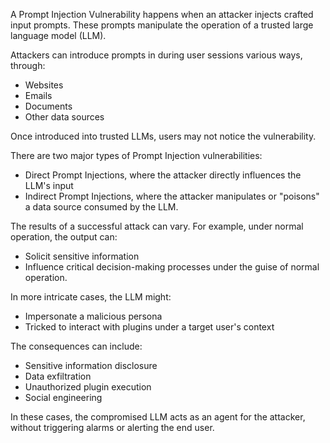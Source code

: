 A Prompt Injection Vulnerability happens when an attacker injects crafted input prompts. These prompts manipulate the operation of a trusted large language model (LLM).

Attackers can introduce prompts in during user sessions various ways, through:
- Websites
- Emails
- Documents
- Other data sources

Once introduced into trusted LLMs, users may not notice the vulnerability.

There are two major types of Prompt Injection vulnerabilities:
- Direct Prompt Injections, where the attacker directly influences the LLM's input
- Indirect Prompt Injections, where the attacker manipulates or "poisons" a data source consumed by the LLM.

The results of a successful attack can vary. For example, under normal operation, the output can:
- Solicit sensitive information
- Influence critical decision-making processes under the guise of normal operation. 

In more intricate cases, the LLM might:
- Impersonate a malicious persona
- Tricked to interact with plugins under a target user's context

The consequences can include:
- Sensitive information disclosure
- Data exfiltration
- Unauthorized plugin execution
- Social engineering

 In these cases, the compromised LLM acts as an agent for the attacker, without triggering alarms or alerting the end user.
